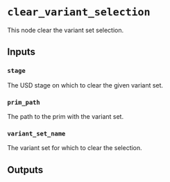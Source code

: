 # `clear_variant_selection`

This node clear the variant set selection.

## Inputs

### `stage`
The USD stage on which to clear the given variant set. 

### `prim_path`
The path to the prim with the variant set. 

### `variant_set_name`
The variant set for which to clear the selection. 


## Outputs
